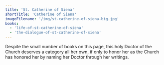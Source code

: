 ```yaml
---
title: 'St. Catherine of Siena'
shortTitle: 'Catherine of Siena'
imageFilename: '/img/st-catherine-of-siena-big.jpg'
books:
  - 'life-of-st-catherine-of-siena'
  - 'the-dialogue-of-st-catherine-of-siena'
---
```


Despite the small number of books on this page, this holy Doctor of the Church deserves a category all her own, if only to honor her as the Church has honored her by naming her Doctor through her writings.
